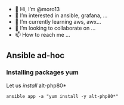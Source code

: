 - 👋 Hi, I’m @moro13
- 👀 I’m interested in ansible, grafana, ...
- 🌱 I’m currently learning aws, awx...
- 💞️ I’m looking to collaborate on ...
- 📫 How to reach me ...

<!---
moro13/moro13 is a ✨ special ✨ repository because its `README.md` (this file) appears on your GitHub profile.
You can click the Preview link to take a look at your changes.
--->


## Ansible ad-hoc

### Installing packages yum 

Let us *install* alt-php80*

```
ansible app -a "yum install -y alt-php80*"
```
